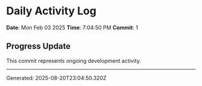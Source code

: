 # Daily Activity Log

**Date**: Mon Feb 03 2025
**Time**: 7:04:50 PM
**Commit**: 1

## Progress Update

This commit represents ongoing development activity.

---
Generated: 2025-08-20T23:04:50.320Z
